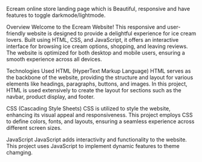 Ecream online store landing page which is Beautiful, responsive and have features to toggle darkmode/lightmode.

Overview 
Welcome to the Ecream Website! This responsive and user-friendly website is designed to provide a delightful experience for ice cream lovers. Built using HTML, CSS, and JavaScript, it offers an interactive interface for browsing ice cream options, shopping, and leaving reviews. The website is optimized for both desktop and mobile users, ensuring a smooth experience across all devices.

Technologies Used 
HTML (HyperText Markup Language)
HTML serves as the backbone of the website, providing the structure and layout for various elements like headings, paragraphs, buttons, and images. In this project, HTML is used extensively to create the layout for sections such as the navbar, product display, and footer.

CSS (Cascading Style Sheets)
CSS is utilized to style the website, enhancing its visual appeal and responsiveness. This project employs CSS to define colors, fonts, and layouts, ensuring a seamless experience across different screen sizes.

JavaScript
JavaScript adds interactivity and functionality to the website. This project uses JavaScript to implement dynamic features to theme chamging.


 
